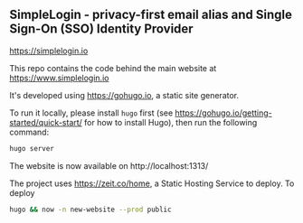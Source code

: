 SimpleLogin - privacy-first email alias and Single Sign-On (SSO) Identity Provider
---

https://simplelogin.io

This repo contains the code behind the main website at https://www.simplelogin.io

It's developed using https://gohugo.io, a static site generator.

To run it locally, please install `hugo` first (see https://gohugo.io/getting-started/quick-start/ for how to install Hugo), then run the following command:

```bash
hugo server
```

The website is now available on http://localhost:1313/  

The project uses https://zeit.co/home, a Static Hosting Service to deploy. To deploy

```bash
hugo && now -n new-website --prod public
```
